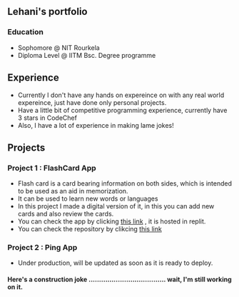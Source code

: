 ## Lehani's portfolio

### Education
  - Sophomore @ NIT Rourkela
  - Diploma Level @ IITM Bsc. Degree programme


## Experience
  - Currently I don't have any hands on expereince on with any real world expereince, just have done only personal projects.
  - Have a little bit of competitive programming experience, currently have 3 stars in CodeChef
  - Also, I have a lot of experience in making lame jokes!



## Projects

### Project 1 : FlashCard App
   - Flash card is a card bearing information on both sides, which is intended to be used as an aid in memorization.
   - It can be used to learn new words or languages
   - In this project I made a digital version of it, in this you can add new cards and also review the cards.
   - You can check the app by clicking [this link](https://madfinalproject.lehanirajraj.repl.co/) , it is hosted in replit.
   - You can check the repository by clikcing [this link](https://github.com/lehani1/FlashCard-App)

### Project 2 : Ping App
   - Under production, will be updated as soon as it is ready to deploy.


#### Here's a construction joke ..................................... wait, I'm still working on it.
